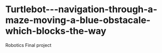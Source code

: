 # Turtlebot---navigation-through-a-maze-moving-a-blue-obstacale-which-blocks-the-way
Robotics Final project 

